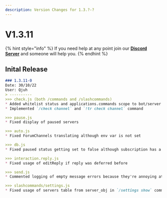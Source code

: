 ```yaml
---
description: Version Changes for 1.3.?-?
---
```


# V1.3.11

{% hint style="info" %}
If you need help at any point join our [**Discord Server**](https://discord.gg/mgNR64R) and someone will help you.
{% endhint %}

## Inital Release

```markdown
### 1.3.11-0
Date: 30/10/22
User: Qjuh
> ----------
>>> check.js (both /commands and /slashcommands)
* Added whitelist status and applications.commands scope to bot/server check
* Implemented `/check channel` and `!tr check channel` command

>>> pause.js
* Fixed display of paused servers

>>> auto.js
* Fixed ForumChannels translating although env var is not set

>>> db.js
* Fixed paused status getting set to false although subscription has a value of true

>>> interaction.reply.js
* Fixed usage of editReply if reply was deferred before

>>> send.js
* Commented logging of empty message errors because they're annoying atm and we know the reason

>>> slashcommands/settings.js
* Fixed usage of servers table from server_obj in `/settings show` command
```
